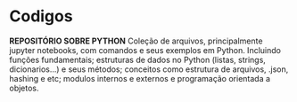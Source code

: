 # Codigos

**REPOSITÓRIO SOBRE PYTHON**
Coleção de arquivos, principalmente jupyter notebooks, com comandos e seus exemplos em Python. Incluindo funções fundamentais; estruturas de dados no Python (listas,
strings, dicionarios...) e seus métodos; conceitos como estrutura de arquivos, .json, hashing e etc; modulos internos e externos e programação orientada a objetos.
